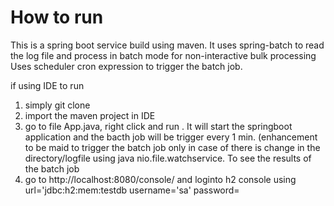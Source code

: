 # How to run
This is a spring boot service build using maven. It uses spring-batch to read the log file and process in batch mode for non-interactive bulk processing
Uses scheduler cron expression to trigger the batch job. 

if using IDE to run 
1. simply git clone
2. import the maven project in IDE
3. go to file App.java, right click and run . It will start the springboot application and the bacth job will be trigger every 1 min. (enhancement to be maid to trigger the batch job only in case of there is change in the directory/logfile using java nio.file.watchservice.
To see the results of the batch job 
4. go to http://localhost:8080/console/ and loginto h2 console using url='jdbc:h2:mem:testdb username='sa' password=<empty>
